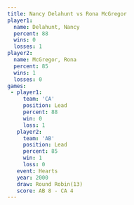 ```yaml
---
title: Nancy Delahunt vs Rona McGregor
player1:               
  name: Delahunt, Nancy
  percent: 88          
  wins: 0              
  losses: 1            
player2:               
  name: McGregor, Rona 
  percent: 85          
  wins: 1              
  losses: 0            
games:
 - player1:        
     team: 'CA'    
     position: Lead
     percent: 88   
     win: 0        
     loss: 1       
   player2:        
     team: 'AB'    
     position: Lead
     percent: 85   
     win: 1        
     loss: 0       
   event: Hearts        
   year: 2000           
   draw: Round Robin(13)
   score: AB 8 - CA 4   
---
```

